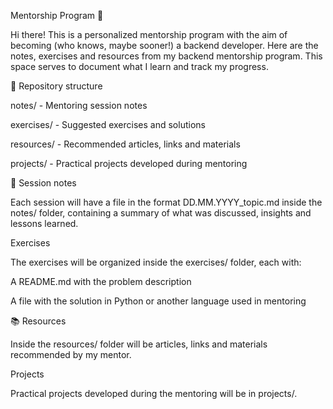 Mentorship Program 🚀

Hi there! This is a personalized mentorship program with the aim of becoming (who knows, maybe sooner!) a backend developer. Here are the notes, exercises and resources from my backend mentorship program. This space serves to document what I learn and track my progress.

📂 Repository structure

notes/ - Mentoring session notes

exercises/ - Suggested exercises and solutions

resources/ - Recommended articles, links and materials

projects/ - Practical projects developed during mentoring

📝 Session notes

Each session will have a file in the format DD.MM.YYYY_topic.md inside the notes/ folder, containing a summary of what was discussed, insights and lessons learned.

Exercises

The exercises will be organized inside the exercises/ folder, each with:

A README.md with the problem description

A file with the solution in Python or another language used in mentoring

📚 Resources

Inside the resources/ folder will be articles, links and materials recommended by my mentor.

Projects

Practical projects developed during the mentoring will be in projects/.